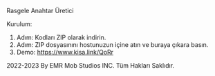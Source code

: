 Rasgele Anahtar Üretici

Kurulum:

1. Adım: Kodları ZIP olarak indirin.
2. Adım: ZIP dosyasınını hostunuzun içine atın ve buraya çıkara basın.
3. Demo: https://www.kisa.link/QoRr

2022-2023 By EMR Mob Studios INC.
Tüm Hakları Saklıdır.
